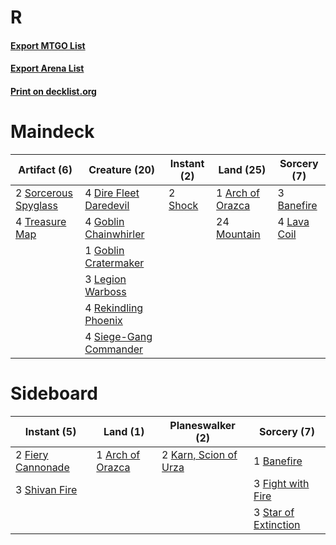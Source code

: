 # R

#### [Export MTGO List](../collection/R/R.txt)
#### [Export Arena List](../collection/R/R_arena.txt)
#### [Print on decklist.org](http://decklist.org/?deckmain=1%09Arch%20of%20Orazca%0A3%09Banefire%0A4%09Dire%20Fleet%20Daredevil%0A4%09Goblin%20Chainwhirler%0A1%09Goblin%20Cratermaker%0A4%09Lava%20Coil%0A3%09Legion%20Warboss%0A24%09Mountain%0A4%09Rekindling%20Phoenix%0A2%09Shock%0A4%09Siege-Gang%20Commander%0A2%09Sorcerous%20Spyglass%0A4%09Treasure%20Map&deckside=1%09Arch%20of%20Orazca%0A1%09Banefire%0A2%09Fiery%20Cannonade%0A3%09Fight%20with%20Fire%0A2%09Karn,%20Scion%20of%20Urza%0A3%09Shivan%20Fire%0A3%09Star%20of%20Extinction)
# Maindeck

|                                         Artifact (6)                                          |                                          Creature (20)                                          |                                   Instant (2)                                    |                                         Land (25)                                         |                                     Sorcery (7)                                      |
|-----------------------------------------------------------------------------------------------|-------------------------------------------------------------------------------------------------|----------------------------------------------------------------------------------|-------------------------------------------------------------------------------------------|--------------------------------------------------------------------------------------|
|2 [Sorcerous Spyglass](http://gatherer.wizards.com/Pages/Card/Details.aspx?multiverseid=435407)|4 [Dire Fleet Daredevil](http://gatherer.wizards.com/Pages/Card/Details.aspx?multiverseid=439756)|2 [Shock](http://gatherer.wizards.com/Pages/Card/Details.aspx?multiverseid=129732)|1 [Arch of Orazca](http://gatherer.wizards.com/Pages/Card/Details.aspx?multiverseid=439849)|3 [Banefire](http://gatherer.wizards.com/Pages/Card/Details.aspx?multiverseid=186613) |
|4 [Treasure Map](http://gatherer.wizards.com/Pages/Card/Details.aspx?multiverseid=435410)      |4 [Goblin Chainwhirler](http://gatherer.wizards.com/Pages/Card/Details.aspx?multiverseid=443017) |                                                                                  |24 [Mountain](http://gatherer.wizards.com/Pages/Card/Details.aspx?multiverseid=439859)     |4 [Lava Coil](http://gatherer.wizards.com/Pages/Card/Details.aspx?multiverseid=452858)|
|                                                                                               |1 [Goblin Cratermaker](http://gatherer.wizards.com/Pages/Card/Details.aspx?multiverseid=452853)  |                                                                                  |                                                                                           |                                                                                      |
|                                                                                               |3 [Legion Warboss](http://gatherer.wizards.com/Pages/Card/Details.aspx?multiverseid=452859)      |                                                                                  |                                                                                           |                                                                                      |
|                                                                                               |4 [Rekindling Phoenix](http://gatherer.wizards.com/Pages/Card/Details.aspx?multiverseid=439768)  |                                                                                  |                                                                                           |                                                                                      |
|                                                                                               |4 [Siege-Gang Commander](http://gatherer.wizards.com/Pages/Card/Details.aspx?multiverseid=130539)|                                                                                  |                                                                                           |                                                                                      |


# Sideboard

|                                        Instant (5)                                         |                                         Land (1)                                          |                                        Planeswalker (2)                                        |                                          Sorcery (7)                                          |
|--------------------------------------------------------------------------------------------|-------------------------------------------------------------------------------------------|------------------------------------------------------------------------------------------------|-----------------------------------------------------------------------------------------------|
|2 [Fiery Cannonade](http://gatherer.wizards.com/Pages/Card/Details.aspx?multiverseid=435297)|1 [Arch of Orazca](http://gatherer.wizards.com/Pages/Card/Details.aspx?multiverseid=439849)|2 [Karn, Scion of Urza](http://gatherer.wizards.com/Pages/Card/Details.aspx?multiverseid=442889)|1 [Banefire](http://gatherer.wizards.com/Pages/Card/Details.aspx?multiverseid=186613)          |
|3 [Shivan Fire](http://gatherer.wizards.com/Pages/Card/Details.aspx?multiverseid=443030)    |                                                                                           |                                                                                                |3 [Fight with Fire](http://gatherer.wizards.com/Pages/Card/Details.aspx?multiverseid=443007)   |
|                                                                                            |                                                                                           |                                                                                                |3 [Star of Extinction](http://gatherer.wizards.com/Pages/Card/Details.aspx?multiverseid=435315)|

